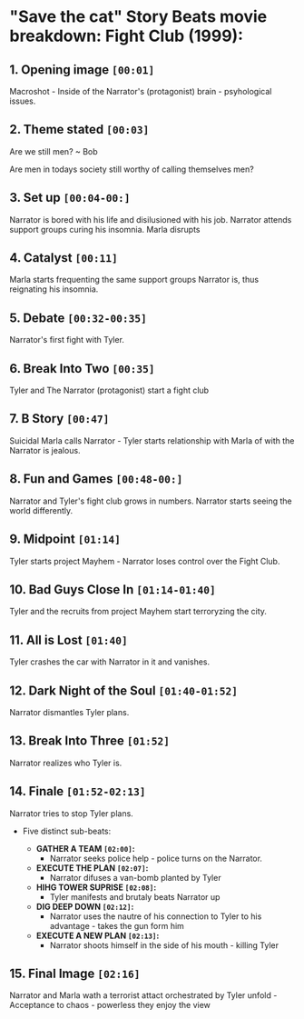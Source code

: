 # "Save the cat" Story Beats movie breakdown: Fight Club (1999):

## 1. **Opening image `[00:01]`**

Macroshot - Inside of the Narrator's (protagonist) brain - psyhological issues.

## 2. **Theme stated `[00:03]`**

Are we still men? ~ Bob

Are men in todays society still worthy of calling themselves men?

## 3. **Set up `[00:04-00:]`**

Narrator is bored with his life and disilusioned with his job. Narrator attends support groups curing his insomnia. Marla disrupts

## 4. **Catalyst `[00:11]`**

Marla starts frequenting the same support groups Narrator is, thus reignating his insomnia.

## 5. **Debate `[00:32-00:35]`**

Narrator's first fight with Tyler.

## 6. **Break Into Two `[00:35]`**

Tyler and The Narrator (protagonist) start a fight club

## 7. **B Story `[00:47]`**

Suicidal Marla calls Narrator - Tyler starts relationship with Marla of with the Narrator is jealous.

## 8. **Fun and Games `[00:48-00:]`**

Narrator and Tyler's fight club grows in numbers. Narrator starts seeing the world differently.

## 9. **Midpoint `[01:14]`**

Tyler starts project Mayhem - Narrator loses control over the Fight Club.

## 10. **Bad Guys Close In `[01:14-01:40]`**

Tyler and the recruits from project Mayhem start terroryzing the city.

## 11. **All is Lost `[01:40]`**

Tyler crashes the car with Narrator in it and vanishes.

## 12. **Dark Night of the Soul `[01:40-01:52]`**

Narrator dismantles Tyler plans.

## 13. **Break Into Three `[01:52]`**

Narrator realizes who Tyler is.

## 14. **Finale `[01:52-02:13]`**

Narrator tries to stop Tyler plans.

* Five distinct sub-beats:

  * **GATHER A TEAM `[02:00]`:**
    * Narrator seeks police help - police turns on the Narrator. 
  * **EXECUTE THE PLAN `[02:07]`:** 
    * Narrator difuses a van-bomb planted by Tyler
  * **HIHG TOWER SUPRISE `[02:08]`:**
    * Tyler manifests and brutaly beats Narrator up
  * **DIG DEEP DOWN `[02:12]`:**
    * Narrator uses the nautre of his connection to Tyler to his advantage - takes the gun form him
  * **EXECUTE A NEW PLAN `[02:13]`:**
    * Narrator shoots himself in the side of his mouth - killing Tyler

## 15. **Final Image `[02:16]`**

Narrator and Marla wath a terrorist attact orchestrated by Tyler unfold - Acceptance to chaos - powerless they enjoy the view